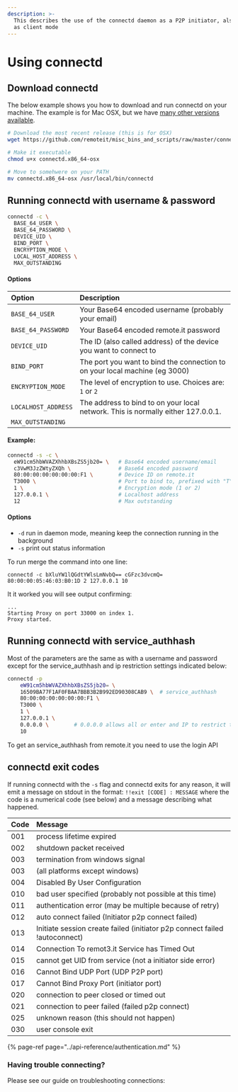 ```yaml
---
description: >-
  This describes the use of the connectd daemon as a P2P initiator, also known
  as client mode
---
```


# Using connectd

## **Download connectd**

The below example shows you how to download and run connectd on your machine. The example is for Mac OSX, but we have [many other versions available](https://github.com/remoteit/misc_bins_and_scripts/tree/master/connectd).

```bash
# Download the most recent release (this is for OSX)
wget https://github.com/remoteit/misc_bins_and_scripts/raw/master/connectd/connectd.x86_64-osx

# Make it executable
chmod u+x connectd.x86_64-osx

# Move to somehwere on your PATH
mv connectd.x86_64-osx /usr/local/bin/connectd
```

## Running connectd with username & password

```bash
connectd -c \
  BASE_64_USER \
  BASE_64_PASSWORD \
  DEVICE_UID \
  BIND_PORT \
  ENCRYPTION_MODE \
  LOCAL_HOST_ADDRESS \
  MAX_OUTSTANDING
```

#### Options

| Option | Description |
| :--- | :--- |
| `BASE_64_USER` | Your Base64 encoded username \(probably your email\) |
| `BASE_64_PASSWORD` | Your Base64 encoded remote.it password |
| `DEVICE_UID` | The ID \(also called address\) of the device you want to connect to |
| `BIND_PORT` | The port you want to bind the connection to on your local machine \(eg 3000\) |
| `ENCRYPTION_MODE` | The level of encryption to use. Choices are: `1` or `2` |
| `LOCALHOST_ADDRESS` | The address to bind to on your local network. This is normally either 127.0.0.1. |
| `MAX_OUTSTANDING` |  |

#### Example:

```bash
connectd -s -c \
  eW91cm5hbWVAZXhhbXBsZS5jb20= \   # Base64 encoded username/email
  c3VwM3JzZWtyZXQh \               # Base64 encoded password
  80:00:00:00:00:00:00:F1 \        # Device ID on remote.it
  T3000 \                          # Port to bind to, prefixed with "T"
  1 \                              # Encryption mode (1 or 2)
  127.0.0.1 \                      # Localhost address
  12                               # Max outstanding
```

#### **Options**

* `-d` run in daemon mode, meaning keep the connection running in the background
* `-s` print out status information

To run merge the command into one line:

```text
connectd -c bXluYW1lQGdtYWlsLmNvbQ== cGFzc3dvcmQ= 80:00:00:05:46:03:B0:1D 2 127.0.0.1 10
```

It it worked you will see output confirming:

```text
...
Starting Proxy on port 33000 on index 1.
Proxy started.
```

## Running connectd with service\_authhash

Most of the parameters are the same as with a username and password except for the service\_authhash and ip restriction settings indicated below:

```bash
connectd -p 
    eW91cm5hbWVAZXhhbXBsZS5jb20= \
    16509BA77F1AF0FBAA7BBB3B2B992ED90308CAB9 \  # service_authhash
    80:00:00:00:00:00:00:F1 \
    T3000 \
    1 \
    127.0.0.1 \
    0.0.0.0 \        # 0.0.0.0 allows all or enter and IP to restrict to
    10
```

To get an service\_authhash from remote.it you need to use the login API



## connectd exit codes

If running connectd with the `-s` flag and connectd exits for any reason, it will emit a message on stdout in the format: `!!exit [CODE] : MESSAGE` where the code is a numerical code \(see below\) and a message describing what happened.

| Code | Message |
| :--- | :--- |
| 001 | process lifetime expired |
| 002 | shutdown packet received |
| 003 | termination from windows signal |
| 003 | \(all platforms except windows\) |
| 004 | Disabled By User Configuration |
| 010 | bad user specified \(probably not possible at this time\) |
| 011 | authentication error \(may be multiple because of retry\) |
| 012 | auto connect failed \(Initiator p2p connect failed\) |
| 013 | Initiate session create failed \(initiator p2p connect failed !autoconnect\) |
| 014 | Connection To remot3.it Service has Timed Out |
| 015 | cannot get UID from service \(not a initiator side error\) |
| 016 | Cannot Bind UDP Port \(UDP P2P port\) |
| 017 | Cannot Bind Proxy Port \(initiator port\) |
| 020 | connection to peer closed or timed out |
| 021 | connection to peer failed \(failed p2p connect\) |
| 025 | unknown reason \(this should not happen\) |
| 030 | user console exit |

{% page-ref page="../api-reference/authentication.md" %}

### Having trouble connecting?

Please see our guide on troubleshooting connections:

